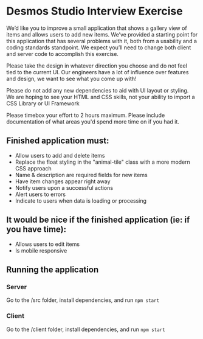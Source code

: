 # Desmos Studio Interview Exercise

We’d like you to improve a small application that shows a gallery view of items and allows users to add new items. We’ve provided a starting point for this application that has several problems with it, both from a usability and a coding standards standpoint. We expect you’ll need to change both client and server code to accomplish this exercise.

Please take the design in whatever direction you choose and do not feel tied to the current UI. Our engineers have a lot of influence over features and design, we want to see what you come up with!

Please do not add any new dependencies to aid with UI layout or styling. We are hoping to see your HTML and CSS skills, not your ability to import a CSS Library or UI Framework

Please timebox your effort to 2 hours maximum. Please include documentation of what areas you'd spend more time on if you had it.


## Finished application must:
* Allow users to add and delete items
* Replace the float styling in the "animal-tile" class with a more modern CSS approach
* Name & description are required fields for new items
* Have item changes appear right away
* Notify users upon a successful actions
* Alert users to errors
* Indicate to users when data is loading or processing

## It would be nice if the finished application (ie: if you have time):
* Allows users to edit items
* Is mobile responsive


## Running the application

### Server

Go to the /src folder, install dependencies, and run `npm start`

### Client

Go to the /client folder, install dependencies, and run `npm start`

